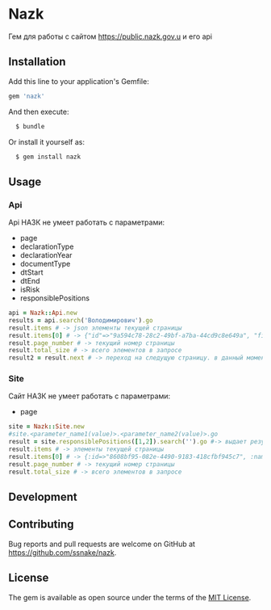 # Nazk

Гем для работы с сайтом https://public.nazk.gov.u и его api 

## Installation

Add this line to your application's Gemfile:

```ruby
gem 'nazk'
```

And then execute:

```ruby
  $ bundle
```
Or install it yourself as:

```ruby
  $ gem install nazk
```

## Usage

### Api

Api НАЗК не умеет работать с параметрами:

* page
* declarationType
* declarationYear
* documentType
* dtStart
* dtEnd
* isRisk
* responsiblePositions

```ruby
api = Nazk::Api.new
results = api.search('Володимирович').go
result.items # -> json элементы текущей страницы
result.items[0] # -> {"id"=>"9a594c78-28c2-49bf-a7ba-44cd9c8e649a", "firstname"=>"Василь Васильович", "lastname"=>"Бабак", "placeOfWork"=>"Головне управління Національної поліції в Київській області", "position"=>"Начальник відділу контролю за обігом зброї у сфері дозвільної системи Управління превентивної діяльності ГУНП в Київській області", "linkPDF"=>"https://public.nazk.gov.ua/storage/documents/pdf/9/a/5/9/9a594c78-28c2-49bf-a7ba-44cd9c8e649a.pdf"}
result.page_number # -> текущий номер страницы
result.total_size # -> всего элементов в запросе
result2 = result.next # -> переход на следущую страницу. в данный момент api назк не умеет ходить по страницам
```


### Site

Сайт  НАЗК не умеет работать с параметрами:

* page

```ruby
site = Nazk::Site.new
#site.<parameter_name1(value)>.<parameter_name2(value)>.go
result = site.responsiblePositions([1,2]).search('').go #-> выдает результаты для Президент України, Прем’єр-міністр України, член Кабінету Міністрів України, перший заступник або заступник міністра та народний депутат України
result.items # -> элементы текущей страницы
result.items[0] # -> {:id=>"8608bf95-082e-4490-9183-418cfbf945c7", :name=>"Шкіря Ігор Миколайович"}
result.page_number # -> текущий номер страницы
result.total_size # -> всего элементов в запросе
```

## Development


## Contributing

Bug reports and pull requests are welcome on GitHub at https://github.com/ssnake/nazk.


## License

The gem is available as open source under the terms of the [MIT License](http://opensource.org/licenses/MIT).

